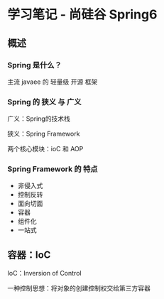 # 学习笔记 - 尚硅谷 Spring6

## 概述

### Spring 是什么？

主流 javaee 的 轻量级 开源 框架

### Spring 的 狭义 与 广义

广义：Spring的技术栈

狭义：Spring Framework

两个核心模块：ioC 和 AOP

### Spring Framework 的 特点

- 非侵入式
- 控制反转
- 面向切面
- 容器
- 组件化
- 一站式

## 容器：IoC

IoC：Inversion of Control

一种控制思想：将对象的创建控制权交给第三方容器


